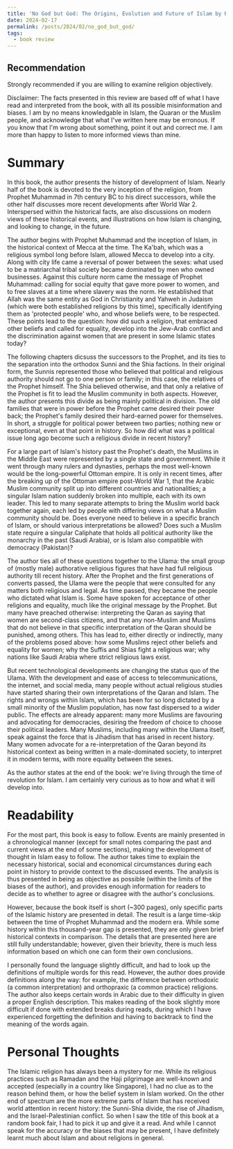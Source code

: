 ```yaml
---
title: 'No God but God: The Origins, Evolution and Future of Islam by Reza Aslan'
date: 2024-02-17
permalink: /posts/2024/02/no_god_but_god/
tags:
  - book review
---
```


Recommendation
------
Strongly recommended if you are willing to examine religion objectively.

Disclaimer: The facts presented in this review are based off of what I have read and interpreted from the book, with all its possible misinformation and biases. I am by no means knowledgable in Islam, the Quaran or the Muslim people, and acknowledge that what I've written here may be erronous. If you know that I'm wrong about something, point it out and correct me. I am more than happy to listen to more informed views than mine.


Summary
======
In this book, the author presents the history of development of Islam. Nearly half of the book is devoted to the very inception of the religion, from Prophet Muhammad in 7th century BC to his direct successors, while the other half discusses more recent developments after World War 2. Interspersed within the historical facts, are also discussions on modern views of these historical events, and illustrations on how Islam is changing, and looking to change, in the future.

The author begins with Prophet Muhammad and the inception of Islam, in the historical context of Mecca at the time. The Ka'bah, which was a religious symbol long before Islam, allowed Mecca to develop into a city. Along with city life came a reversal of power between the sexes: what used to be a matriarchal tribal society became dominated by men who owned businesses. Against this culture norm came the message of Prophet Muhammad: calling for social equity that gave more power to women, and to free slaves at a time where slavery was the norm. He established that Allah was the same entity as God in Christianity and Yahweh in Judaism (which were both established religions by this time), specifically identifying them as 'protected people' who, and whose beliefs were, to be respected. These points lead to the question: how did such a religion, that embraced other beliefs and called for equality, develop into the Jew-Arab conflict and the discrimination against women that are present in some Islamic states today?

The following chapters dicsuss the successors to the Prophet, and its ties to the separation into the orthodox Sunni and the Shia factions. In their original form, the Sunnis represented those who believed that political and religious authority should not go to one person or family; in this case, the relatives of the Prophet himself. The Shia believed otherwise, and that only a relative of the Prophet is fit to lead the Muslim community in both aspects. However, the author presents this divide as being mainly political in division. The old families that were in power before the Prophet came desired their power back; the Prophet's family desired their hard-earned power for themselves. In short, a struggle for political power between two parties; nothing new or exceptional, even at that point in history. So how did what was a political issue long ago become such a religious divide in recent history?

For a large part of Islam's history past the Prophet's death, the Muslims in the Middle East were represented by a single state and government. While it went through many rulers and dynasties, perhaps the most well-known would be the long-powerful Ottoman empire. It is only in recent times, after the breaking up of the Ottoman empire post-World War 1, that the Arabic Muslim community split up into different countries and nationalities; a singular Islam nation suddenly broken into multiple, each with its own leader. This led to many separate attempts to bring the Muslim world back together again, each led by people with differing views on what a Muslim community should be. Does everyone need to believe in a specific branch of Islam, or should various interpretations be allowed? Does such a Muslim state require a singular Caliphate that holds all political authority like the monarchy in the past (Saudi Arabia), or is Islam also compatible with democracy (Pakistan)? 

The author ties all of these questions together to the Ulama: the small group of (mostly male) authorative religious figures that have had full religious authority till recent history. After the Prophet and the first generations of converts passed, the Ulama were the people that were consulted for any matters both religious and legal. As time passed, they became the people who dictated what Islam is. Some have spoken for acceptance of other religions and equality, much like the original message by the Prophet. But many have preached otherwise: interpreting the Qaran as saying that women are second-class citizens, and that any non-Muslim and Muslims that do not believe in that specific interpretation of the Qaran should be punished, among others. This has lead to, either directly or indirectly, many of the problems posed above: how some Muslims reject other beliefs and equality for women; why the Suffis and Shias fight a religious war; why nations like Saudi Arabia where strict religious laws exist.

But recent technological developments are changing the status quo of the Ulama. With the development and ease of access to telecommunications, the internet, and social media, many people without actual religious studies have started sharing their own interpretations of the Qaran and Islam. The rights and wrongs within Islam, which has been for so long dictated by a small minority of the Muslim population, has now fast dispersed to a wider public. The effects are already apparent: many more Muslims are favouring and advocating for democracies, desiring the freedom of choice to choose their political leaders. Many Muslims, including many within the Ulama itself, speak against the force that is Jihadism that has arised in recent history. Many women advocate for a re-interpretation of the Qaran beyond its historical context as being written in a male-dominated society, to interpret it in modern terms, with more equality between the sexes. 

As the author states at the end of the book: we're living through the time of revolution for Islam. I am certainly very curious as to how and what it will develop into.

Readability
======
For the most part, this book is easy to follow. Events are mainly presented in a chronological manner (except for small notes comparing the past and current views at the end of some sections), making the development of thought in Islam easy to follow. The author takes time to explain the necessary historical, social and economical circumstances during each point in history to provide context to the discussed events. The analysis is thus presented in being as objective as possible (within the limits of the biases of the author), and provides enough information for readers to decide as to whether to agree or disagree with the author's conclusions.

However, because the book itself is short (~300 pages), only specific parts of the Islamic history are presented in detail. The result is a large time-skip between the time of Prophet Muhammad and the modern era. While some history within this thousand-year gap is presented, they are only given brief historical contexts in comparison. The details that are presented here are still fully understandable; however, given their brievity, there is much less information based on which one can form their own conclusions. 

I personally found the language slightly difficult, and had to look up the definitions of multiple words for this read. However, the author does provide definitions along the way: for example, the difference between orthodoxic (a common interpretation) and orthopraxic (a common practice) religions. The author also keeps certain words in Arabic due to their difficulty in given a proper English description. This makes reading of the book slightly more difficult if done with extended breaks during reads, during which I have experienced forgetting the definition and having to backtrack to find the meaning of the words again.

Personal Thoughts
======
The Islamic religion has always been a mystery for me. While its religious practices such as Ramadan and the Haji pilgrimage are well-known and accepted (especially in a country like Singapore), I had no clue as to the reason behind them, or how the belief system in Islam worked. On the other end of spectrum are the more extreme parts of Islam that has received world attention in recent history: the Sunni-Shia divide, the rise of Jihadism, and the Israel-Palestinian conflict. So when I saw the title of this book at a random book fair, I had to pick it up and give it a read. And while I cannot speak for the accuracy or the biases that may be present, I have definitely learnt much about Islam and about religions in general.